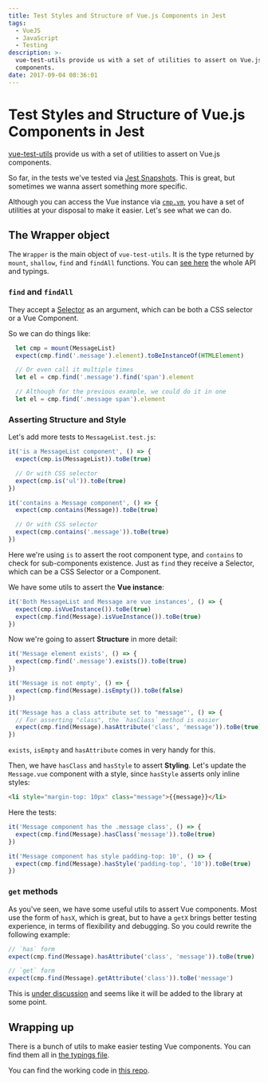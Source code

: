 ```yaml
---
title: Test Styles and Structure of Vue.js Components in Jest
tags:
  - VueJS
  - JavaScript
  - Testing
description: >-
  vue-test-utils provide us with a set of utilities to assert on Vue.js
  components.
date: 2017-09-04 08:36:01
---
```

# Test Styles and Structure of Vue.js Components in Jest


[vue-test-utils](https://github.com/vuejs/vue-test-utils) provide us with a set of utilities to assert on Vue.js components.

<!-- more -->

So far, in the tests we've tested via [Jest Snapshots](https://facebook.github.io/jest/docs/snapshot-testing.html). This is great, but sometimes we wanna assert something more specific.

Although you can access the Vue instance via [`cmp.vm`](https://github.com/alexjoverm/vue-testing-series/blob/master/test/MessageList.test.js#L17), you have a set of utilities at your disposal to make it easier. Let's see what we can do.

## The Wrapper object

The `Wrapper` is the main object of `vue-test-utils`. It is the type returned by `mount`, `shallow`, `find` and `findAll` functions. You can [see here](https://github.com/vuejs/vue-test-utils/blob/master/types/index.d.ts#L34) the whole API and typings.

### `find` and `findAll`

They accept a [Selector](https://github.com/vuejs/vue-test-utils/blob/master/types/index.d.ts#L11) as an argument, which can be both a CSS selector or a Vue Component.

So we can do things like:

```javascript
  let cmp = mount(MessageList)
  expect(cmp.find('.message').element).toBeInstanceOf(HTMLElement)

  // Or even call it multiple times
  let el = cmp.find('.message').find('span').element

  // Although for the previous example, we could do it in one
  let el = cmp.find('.message span').element
```

### Asserting Structure and Style

Let's add more tests to `MessageList.test.js`:

```javascript
it('is a MessageList component', () => {
  expect(cmp.is(MessageList)).toBe(true)

  // Or with CSS selector
  expect(cmp.is('ul')).toBe(true)
})

it('contains a Message component', () => {
  expect(cmp.contains(Message)).toBe(true)

  // Or with CSS selector
  expect(cmp.contains('.message')).toBe(true)
})
```

Here we're using `is` to assert the root component type, and `contains` to check for sub-components existence. Just as `find` they receive a Selector, which can be a CSS Selector or a Component.

We have some utils to assert the **Vue instance**:

```javascript
it('Both MessageList and Message are vue instances', () => {
  expect(cmp.isVueInstance()).toBe(true)
  expect(cmp.find(Message).isVueInstance()).toBe(true)
})
```

Now we're going to assert **Structure** in more detail:

```javascript
it('Message element exists', () => {
  expect(cmp.find('.message').exists()).toBe(true)
})

it('Message is not empty', () => {
  expect(cmp.find(Message).isEmpty()).toBe(false)
})

it('Message has a class attribute set to "message"', () => {
  // For asserting "class", the `hasClass` method is easier
  expect(cmp.find(Message).hasAttribute('class', 'message')).toBe(true)
})
```

`exists`, `isEmpty` and `hasAttribute` comes in very handy for this.

Then, we have `hasClass` and `hasStyle` to assert **Styling**. Let's update the `Message.vue` component with a style, since `hasStyle` asserts only inline styles:

```html
<li style="margin-top: 10px" class="message">{{message}}</li>
```

Here the tests:

```javascript
it('Message component has the .message class', () => {
  expect(cmp.find(Message).hasClass('message')).toBe(true)
})

it('Message component has style padding-top: 10', () => {
  expect(cmp.find(Message).hasStyle('padding-top', '10')).toBe(true)
})
```

### `get` methods

As you've seen, we have some useful utils to assert Vue components. Most use the form of `hasX`, which is great, but to have a `getX` brings better testing experience, in terms of flexibility and debugging. So you could rewrite the following example:

```javascript
// `has` form
expect(cmp.find(Message).hasAttribute('class', 'message')).toBe(true)

// `get` form
expect(cmp.find(Message).getAttribute('class')).toBe('message')
```

This is [under discussion](https://github.com/vuejs/vue-test-utils/issues/27) and seems like it will be added to the library at some point.

## Wrapping up

There is a bunch of utils to make easier testing Vue components. You can find them all in [the typings file](https://github.com/vuejs/vue-test-utils/blob/master/types/index.d.ts).

You can find the working code in [this repo](https://github.com/alexjoverm/vue-testing-series/blob/Test-Styles-and-Structure-in-Vue-js-and-Jest/test/MessageList.test.js).